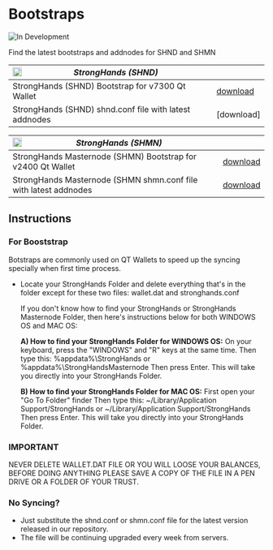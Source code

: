 # Bootstraps
![In Development](http://img.shields.io/static/v1?label=STATUS&message=BETA%20VERSION&color=RED&style=for-the-badge)

Find the latest bootstraps and addnodes for SHND and SHMN

 <img align="left" width="18" height="18" src="https://raw.githubusercontent.com/stronghands-official/assets/main/shmn-logo-100x100.svg"> *StrongHands (SHND)* | &nbsp; 
------------ | -------------
 StrongHands (SHND) Bootstrap for v7300 Qt Wallet | [download](https://bootstrap.stronghands.info/shboot_strap.zip)
 StrongHands (SHND) shnd.conf file with latest addnodes | [download]
 
 
  <img align="left" width="18" height="18" src="https://raw.githubusercontent.com/stronghands-official/assets/main/shmn-logo-100x100.svg"> *StrongHands (SHMN)* | &nbsp; 
------------ | -------------
 StrongHands Masternode (SHMN) Bootstrap for v2400 Qt Wallet | [download](https://bootstrap.stronghands.info/shmnboot_strap.zip)
 StrongHands Masternode (SHMN shmn.conf file with latest addnodes| [download](https://github.com/stronghandsblockchain/SHMN-NewSource/tree/master/contrib/debian/examples)
 
 
 ## Instructions
 
 ### For Booststrap
 
 Botstraps are commonly used on QT Wallets to speed up the syncing specially when first time process.
 
  * Locate your StrongHands Folder and delete everything that's in the folder except for these two files: wallet.dat and stronghands.conf

    If you don't know how to find your StrongHands or StrongHands Masternode Folder, then here's instructions below for both WINDOWS OS and MAC OS:

    <b>A) How to find your StrongHands Folder for WINDOWS OS:</b>
    On your keyboard, press the "WINDOWS" and "R" keys at the same time.
    Then type this:  %appdata%\StrongHands or %appdata%\StrongHandsMasternode
    Then press Enter.
    This will take you directly into your StrongHands Folder.

    <b>B) How to find your StrongHands Folder for MAC OS:</b>
    First open your "Go To Folder" finder
    Then type this:  ~/Library/Application Support/StrongHands or ~/Library/Application Support/StrongHands
    Then press Enter.
    This will take you directly into your StrongHands Folder.
    

### IMPORTANT
   
   NEVER DELETE WALLET.DAT FILE OR YOU WILL LOOSE YOUR BALANCES, BEFORE DOING ANYTHING PLEASE SAVE A COPY OF THE FILE IN A PEN DRIVE OR A FOLDER OF YOUR TRUST.


### No Syncing?

   * Just substitute the shnd.conf or shmn.conf file for the latest version released in our repository. 
   * The file will be continuing upgraded every week from servers.
